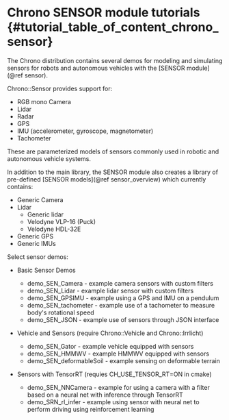 Chrono SENSOR module tutorials {#tutorial_table_of_content_chrono_sensor}
===============================

The Chrono distribution contains several demos for modeling and simulating sensors for robots and autonomous vehicles with the [SENSOR module](@ref sensor).

Chrono::Sensor provides support for:
 - RGB mono Camera 
 - Lidar
 - Radar
 - GPS
 - IMU (accelerometer, gyroscope, magnetometer)
 - Tachometer  

These are parameterized models of sensors commonly used in robotic and autonomous vehicle systems.

In addition to the main library, the SENSOR module also creates a library of pre-defined [SENSOR models](@ref sensor_overview) which currently contains:

- Generic Camera
- Lidar
  - Generic lidar
  - Velodyne VLP-16 (Puck)
  - Velodyne HDL-32E
- Generic GPS
- Generic IMUs

Select sensor demos:

* Basic Sensor Demos
  * demo_SEN_Camera - example camera sensors with custom filters
  * demo_SEN_Lidar - example lidar sensor with custom filters
  * demo_SEN_GPSIMU - example using a GPS and IMU on a pendulum
  * demo_SEN_tachometer - example use of a tachometer to measure body's rotational speed
  * demo_SEN_JSON - example use of sensors through JSON interface

* Vehicle and Sensors (require Chrono::Vehicle and Chrono::Irrlicht)
  * demo_SEN_Gator - example vehicle equipped with sensors
  * demo_SEN_HMMWV - example HMMWV equipped with sensors
  * demo_SEN_deformableSoil - example sensing on deformable terrain

* Sensors with TensorRT (requies CH_USE_TENSOR_RT=ON in cmake)
  * demo_SEN_NNCamera - example for using a camera with a filter based on a neural net with inference through TensorRT
  * demo_SRN_rl_infer - example using sensor with neural net to perform driving using reinforcement learning
